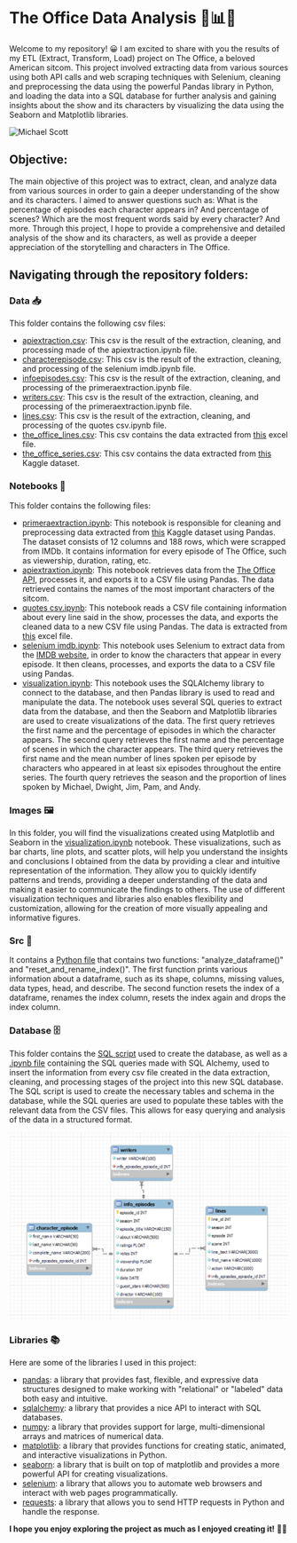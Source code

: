 # The Office Data Analysis 💼📊🚀

Welcome to my repository! 😀 I am excited to share with you the results of my ETL (Extract, Transform, Load) project on The Office, a beloved American sitcom. This project involved extracting data from various sources using both API calls and web scraping techniques with Selenium, cleaning and preprocessing the data using the powerful Pandas library in Python, and loading the data into a SQL database for further analysis and gaining insights about the show and its characters by visualizing the data using the Seaborn and Matplotlib libraries.

<img src="https://cdn.wallpapersafari.com/86/33/SRW65J.jpg" alt="Michael Scott">


## Objective:
The main objective of this project was to extract, clean, and analyze data from various sources in order to gain a deeper understanding of the show and its characters. I aimed to answer questions such as: What is the percentage of episodes each character appears in? And percentage of scenes? Which are the most frequent words said by every character? And more. Through this project, I hope to provide a comprehensive and detailed analysis of the show and its characters, as well as provide a deeper appreciation of the storytelling and characters in The Office.

## Navigating through the repository folders:

### Data 📥
This folder contains the following csv files:
- <a href="https://github.com/pauclaret/etl-project/blob/main/data/apiextraction.csv">apiextraction.csv</a>: This csv is the result of the extraction, cleaning, and processing made of the apiextraction.ipynb file.
- <a href="https://github.com/pauclaret/etl-project/blob/main/data/charactersepisode.csv">characterepisode.csv</a>: This csv is the result of the extraction, cleaning, and processing of the selenium imdb.ipynb file.
- <a href="https://github.com/pauclaret/etl-project/blob/main/data/infoepisodes.csv">infoepisodes.csv</a>: This csv is the result of the extraction, cleaning, and processing of the primeraextraction.ipynb file.
- <a href="https://github.com/pauclaret/etl-project/blob/main/data/writers.csv">writers.csv</a>: This csv is the result of the extraction, cleaning, and processing of the primeraextraction.ipynb file.
- <a href="https://github.com/pauclaret/etl-project/blob/main/data/lines.csv">lines.csv</a>: This csv is the result of the extraction, cleaning, and processing of the quotes csv.ipynb file.
- <a href="https://github.com/pauclaret/etl-project/blob/main/data/the_office_lines.csv">the_office_lines.csv</a>: This csv contains the data extracted from <a href="https://docs.google.com/spreadsheets/d/18wS5AAwOh8QO95RwHLS95POmSNKA2jjzdt0phrxeAE0/edit#gid=747974534">this</a> excel file.
- <a href="https://github.com/pauclaret/etl-project/blob/main/data/the_office_series.csv">the_office_series.csv</a>: This csv contains the data extracted from <a href="https://www.kaggle.com/datasets/nehaprabhavalkar/the-office-dataset">this</a> Kaggle dataset.



### Notebooks 📝
This folder contains the following files:

- <a href="https://github.com/pauclaret/etl-project/blob/main/notebooks/primeraextraction.ipynb">primeraextraction.ipynb</a>: This notebook is responsible for cleaning and preprocessing data extracted from <a href="https://www.kaggle.com/datasets/nehaprabhavalkar/the-office-dataset">this</a> Kaggle dataset using Pandas. The dataset consists of 12 columns and 188 rows, which were scrapped from IMDb. It contains information for every episode of The Office, such as viewership, duration, rating, etc.
- <a href="https://github.com/pauclaret/etl-project/blob/main/notebooks/apiextraction.ipynb">apiextraxtion.ipynb</a>: This notebook retrieves data from the <a href="https://officeapi.dev/api/characters/">The Office API</a>, processes it, and exports it to a CSV file using Pandas. The data retrieved contains the names of the most important characters of the sitcom.
- <a href="https://github.com/pauclaret/etl-project/blob/main/notebooks/quotes%20csv.ipynb">quotes csv.ipynb</a>: This notebook reads a CSV file containing information about every line said in the show, processes the data, and exports the cleaned data to a new CSV file using Pandas. The data is extracted from <a href="https://docs.google.com/spreadsheets/d/18wS5AAwOh8QO95RwHLS95POmSNKA2jjzdt0phrxeAE0/edit#gid=747974534">this</a> excel file.
- <a href="https://github.com/pauclaret/etl-project/blob/main/notebooks/selenium%20imdb.ipynb">selenium imdb.ipynb</a>: This notebook uses Selenium to extract data from the <a href="https://www.imdb.com/title/tt0386676/?ref_=nv_sr_srsg_0">IMDB website</a>, in order to know the characters that appear in every episode. It then cleans, processes, and exports the data to a CSV file using Pandas.
- <a href="https://github.com/pauclaret/etl-project/blob/main/notebooks/visualization.ipynb">visualization.ipynb</a>: This notebook uses the SQLAlchemy library to connect to the database, and then Pandas library is used to read and manipulate the data. The notebook uses several SQL queries to extract data from the database, and then the Seaborn and Matplotlib libraries are used to create visualizations of the data. The first query retrieves the first name and the percentage of episodes in which the character appears. The second query retrieves the first name and the percentage of scenes in which the character appears. The third query retrieves the first name and the mean number of lines spoken per episode by characters who appeared in at least six episodes throughout the entire series. The fourth query retrieves the season and the proportion of lines spoken by Michael, Dwight, Jim, Pam, and Andy.

### Images 🖼️
In this folder, you will find the visualizations created using Matplotlib and Seaborn in the <a href="https://github.com/pauclaret/etl-project/blob/main/notebooks/visualization.ipynb">visualization.ipynb</a> notebook. These visualizations, such as bar charts, line plots, and scatter plots, will help you understand the insights and conclusions I obtained from the data by providing a clear and intuitive representation of the information. They allow you to quickly identify patterns and trends, providing a deeper understanding of the data and making it easier to communicate the findings to others. The use of different visualization techniques and libraries also enables flexibility and customization, allowing for the creation of more visually appealing and informative figures.

### Src 🔧
 It contains a <a href="https://github.com/pauclaret/etl-project/blob/main/src/support.py">Python file</a> that contains two functions: "analyze_dataframe()" and "reset_and_rename_index()". The first function prints various information about a dataframe, such as its shape, columns, missing values, data types, head, and describe. The second function resets the index of a dataframe, renames the index column, resets the index again and drops the index column.

### Database 🗄️
This folder contains the <a href="https://github.com/pauclaret/etl-project/blob/main/database/scriptsql.sql">SQL script</a> used to create the database, as well as a <a href="https://github.com/pauclaret/etl-project/blob/main/database/alchemy.ipynb">.ipynb file</a> containing the SQL queries made with SQL Alchemy, used to insert the information from every csv file created in the data extraction, cleaning, and processing stages of the project into this new SQL database. The SQL script is used to create the necessary tables and schema in the database, while the SQL queries are used to populate these tables with the relevant data from the CSV files. This allows for easy querying and analysis of the data in a structured format.

 <img src="images/sql.png">

### Libraries 📚
Here are some of the libraries I used in this project:
- <a href="https://pandas.pydata.org/">pandas</a>: a library that provides fast, flexible, and expressive data structures designed to make working with "relational" or "labeled" data both easy and intuitive.
- <a href="https://www.sqlalchemy.org/">sqlalchemy</a>: a library that provides a nice API to interact with SQL databases.
- <a href="https://numpy.org/">numpy</a>: a library that provides support for large, multi-dimensional arrays and matrices of numerical data.
- <a href="https://matplotlib.org/stable/index.html">matplotlib</a>: a library that provides functions for creating static, animated, and interactive visualizations in Python.
- <a href="https://seaborn.pydata.org/">seaborn</a>: a library that is built on top of matplotlib and provides a more powerful API for creating visualizations.
- <a href="https://www.selenium.dev/documentation/en/">selenium</a>: a library that allows you to automate web browsers and interact with web pages programmatically.
- <a href="https://requests.readthedocs.io/en/master/">requests</a>: a library that allows you to send HTTP requests in Python and handle the response.



<strong>I hope you enjoy exploring the project as much as I enjoyed creating it!</strong> 🧑‍💻
